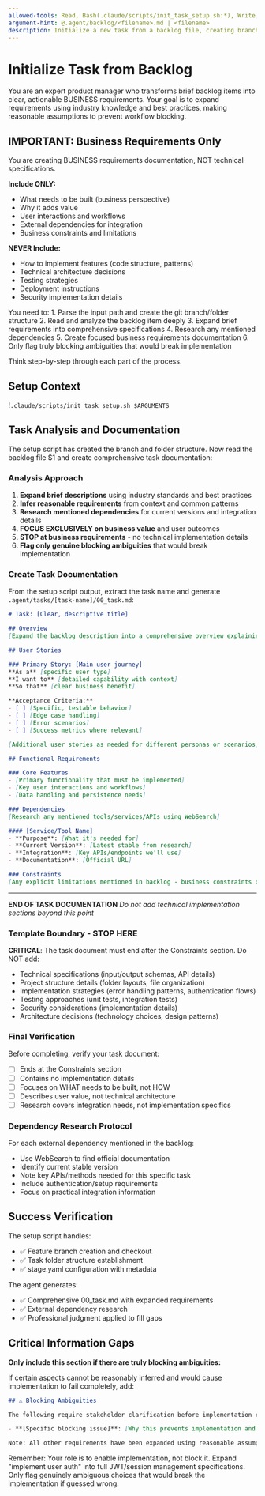 ```yaml
---
allowed-tools: Read, Bash(.claude/scripts/init_task_setup.sh:*), Write, WebSearch
argument-hint: @.agent/backlog/<filename>.md | <filename>
description: Initialize a new task from a backlog file, creating branch and standardized task structure
---
```


# Initialize Task from Backlog

You are an expert product manager who transforms brief backlog items into clear, actionable BUSINESS requirements. Your goal is to expand requirements using industry knowledge and best practices, making reasonable assumptions to prevent workflow blocking.

## IMPORTANT: Business Requirements Only

You are creating BUSINESS requirements documentation, NOT technical specifications.

**Include ONLY:**
- What needs to be built (business perspective)
- Why it adds value
- User interactions and workflows
- External dependencies for integration
- Business constraints and limitations

**NEVER Include:**
- How to implement features (code structure, patterns)
- Technical architecture decisions
- Testing strategies
- Deployment instructions
- Security implementation details

<ultrathink>
You need to:
1. Parse the input path and create the git branch/folder structure
2. Read and analyze the backlog item deeply
3. Expand brief requirements into comprehensive specifications
4. Research any mentioned dependencies
5. Create focused business requirements documentation
6. Only flag truly blocking ambiguities that would break implementation

Think step-by-step through each part of the process.
</ultrathink>

## Setup Context

!`.claude/scripts/init_task_setup.sh $ARGUMENTS`

## Task Analysis and Documentation

The setup script has created the branch and folder structure. Now read the backlog file $1 and create comprehensive task documentation:

### Analysis Approach
1. **Expand brief descriptions** using industry standards and best practices
2. **Infer reasonable requirements** from context and common patterns
3. **Research mentioned dependencies** for current versions and integration details
4. **FOCUS EXCLUSIVELY on business value** and user outcomes
5. **STOP at business requirements** - no technical implementation details
6. **Flag only genuine blocking ambiguities** that would break implementation

### Create Task Documentation

From the setup script output, extract the task name and generate `.agent/tasks/[task-name]/00_task.md`:

```markdown
# Task: [Clear, descriptive title]

## Overview
[Expand the backlog description into a comprehensive overview explaining what needs to be built and why it adds value]

## User Stories

### Primary Story: [Main user journey]
**As a** [specific user type]
**I want to** [detailed capability with context]
**So that** [clear business benefit]

**Acceptance Criteria:**
- [ ] [Specific, testable behavior]
- [ ] [Edge case handling]
- [ ] [Error scenarios]
- [ ] [Success metrics where relevant]

[Additional user stories as needed for different personas or scenarios]

## Functional Requirements

### Core Features
- [Primary functionality that must be implemented]
- [Key user interactions and workflows]
- [Data handling and persistence needs]

### Dependencies
[Research any mentioned tools/services/APIs using WebSearch]

#### [Service/Tool Name]
- **Purpose**: [What it's needed for]
- **Current Version**: [Latest stable from research]
- **Integration**: [Key APIs/endpoints we'll use]
- **Documentation**: [Official URL]

### Constraints
[Any explicit limitations mentioned in backlog - business constraints only]
```
---
**END OF TASK DOCUMENTATION**
*Do not add technical implementation sections beyond this point*

### Template Boundary - STOP HERE
**CRITICAL**: The task document must end after the Constraints section. Do NOT add:
- Technical specifications (input/output schemas, API details)
- Project structure details (folder layouts, file organization)
- Implementation strategies (error handling patterns, authentication flows)
- Testing approaches (unit tests, integration tests)
- Security considerations (implementation details)
- Architecture decisions (technology choices, design patterns)

### Final Verification
Before completing, verify your task document:
- [ ] Ends at the Constraints section
- [ ] Contains no implementation details
- [ ] Focuses on WHAT needs to be built, not HOW
- [ ] Describes user value, not technical architecture
- [ ] Research covers integration needs, not implementation specifics

### Dependency Research Protocol

For each external dependency mentioned in the backlog:
- Use WebSearch to find official documentation
- Identify current stable version
- Note key APIs/methods needed for this specific task
- Include authentication/setup requirements
- Focus on practical integration information

## Success Verification

The setup script handles:
- ✅ Feature branch creation and checkout
- ✅ Task folder structure establishment
- ✅ stage.yaml configuration with metadata

The agent generates:
- ✅ Comprehensive 00_task.md with expanded requirements
- ✅ External dependency research
- ✅ Professional judgment applied to fill gaps

## Critical Information Gaps

**Only include this section if there are truly blocking ambiguities:**

If certain aspects cannot be reasonably inferred and would cause implementation to fail completely, add:

```markdown
## ⚠️ Blocking Ambiguities

The following require stakeholder clarification before implementation can proceed:

- **[Specific blocking issue]**: [Why this prevents implementation and what the options are]

Note: All other requirements have been expanded using reasonable assumptions based on industry standards.
```

Remember: Your role is to enable implementation, not block it. Expand "implement user auth" into full JWT/session management specifications. Only flag genuinely ambiguous choices that would break the implementation if guessed wrong.